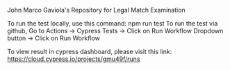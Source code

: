John Marco Gaviola's Repository for Legal Match Examination

To run the test locally, use this command: npm run test
To run the test via github, Go to Actions -> Cypress Tests -> Click on Run Workflow Dropdown button -> Click on Run Workflow

To view result in cypress dashboard, please visit this link: https://cloud.cypress.io/projects/gmu49f/runs
